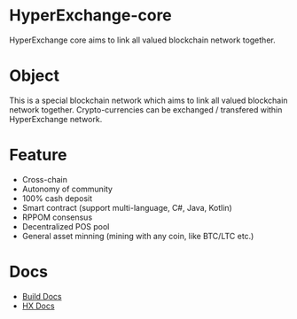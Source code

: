 # HyperExchange-core
HyperExchange core aims to link all valued blockchain network together.

# Object

This is a special blockchain network which aims to link all valued blockchain network together. Crypto-currencies can be exchanged / transfered within HyperExchange network.

# Feature

* Cross-chain
* Autonomy of community
* 100% cash deposit
* Smart contract (support multi-language, C#, Java, Kotlin)
* RPPOM consensus
* Decentralized POS pool
* General asset minning (mining with any coin, like BTC/LTC etc.)

# Docs

* [Build Docs](http://docs.hx.cash/wallets/hx-building/)
* [HX Docs](http://docs.hx.cash)
